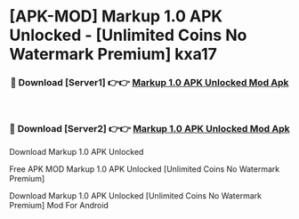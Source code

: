 # [APK-MOD] Markup 1.0 APK Unlocked - [Unlimited Coins No Watermark Premium] kxa17



<div align="center">
<h3>🔴 Download [Server1] 👉👉 <a href="https://momento.my/?title=Markup_1.0_APK_Unlocked">Markup 1.0 APK Unlocked Mod Apk</a></h3><br>

<h3>🔴 Download [Server2] 👉👉 <a href="https://momento.my/?title=Markup_1.0_APK_Unlocked">Markup 1.0 APK Unlocked Mod Apk</a></h3>
</div>



Download Markup 1.0 APK Unlocked 

Free APK MOD Markup 1.0 APK Unlocked [Unlimited Coins No Watermark Premium]

Download Markup 1.0 APK Unlocked [Unlimited Coins No Watermark Premium] Mod For Android
